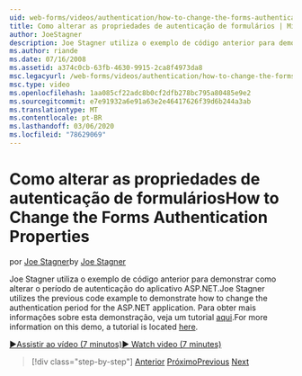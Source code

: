 ```yaml
---
uid: web-forms/videos/authentication/how-to-change-the-forms-authentication-properties
title: Como alterar as propriedades de autenticação de formulários | Microsoft Docs
author: JoeStagner
description: Joe Stagner utiliza o exemplo de código anterior para demonstrar como alterar o período de autenticação do aplicativo ASP.NET. Para obter mais informações sobre o th...
ms.author: riande
ms.date: 07/16/2008
ms.assetid: a374c0cb-63fb-4630-9915-2ca8f4973da8
msc.legacyurl: /web-forms/videos/authentication/how-to-change-the-forms-authentication-properties
msc.type: video
ms.openlocfilehash: 1aa085cf22adc8b0cf2dfb278bc795a80485e9e2
ms.sourcegitcommit: e7e91932a6e91a63e2e46417626f39d6b244a3ab
ms.translationtype: MT
ms.contentlocale: pt-BR
ms.lasthandoff: 03/06/2020
ms.locfileid: "78629069"
---
```

# <a name="how-to-change-the-forms-authentication-properties"></a><span data-ttu-id="ebf5b-104">Como alterar as propriedades de autenticação de formulários</span><span class="sxs-lookup"><span data-stu-id="ebf5b-104">How to Change the Forms Authentication Properties</span></span>

<span data-ttu-id="ebf5b-105">por [Joe Stagner](https://github.com/JoeStagner)</span><span class="sxs-lookup"><span data-stu-id="ebf5b-105">by [Joe Stagner](https://github.com/JoeStagner)</span></span>

<span data-ttu-id="ebf5b-106">Joe Stagner utiliza o exemplo de código anterior para demonstrar como alterar o período de autenticação do aplicativo ASP.NET.</span><span class="sxs-lookup"><span data-stu-id="ebf5b-106">Joe Stagner utilizes the previous code example to demonstrate how to change the authentication period for the ASP.NET application.</span></span> <span data-ttu-id="ebf5b-107">Para obter mais informações sobre esta demonstração, veja um tutorial [aqui](../../overview/older-versions-security/introduction/forms-authentication-configuration-and-advanced-topics-vb.md).</span><span class="sxs-lookup"><span data-stu-id="ebf5b-107">For more information on this demo, a tutorial is located [here](../../overview/older-versions-security/introduction/forms-authentication-configuration-and-advanced-topics-vb.md).</span></span>

[<span data-ttu-id="ebf5b-108">&#9654;Assistir ao vídeo (7 minutos)</span><span class="sxs-lookup"><span data-stu-id="ebf5b-108">&#9654; Watch video (7 minutes)</span></span>](https://channel9.msdn.com/Blogs/ASP-NET-Site-Videos/how-to-change-the-forms-authentication-properties)

> [!div class="step-by-step"]
> <span data-ttu-id="ebf5b-109">[Anterior](using-basic-forms-authentication-in-aspnet.md)
> [Próximo](how-to-setup-and-use-cookie-less-authentication-in-an-aspnet-application.md)</span><span class="sxs-lookup"><span data-stu-id="ebf5b-109">[Previous](using-basic-forms-authentication-in-aspnet.md)
[Next](how-to-setup-and-use-cookie-less-authentication-in-an-aspnet-application.md)</span></span>
